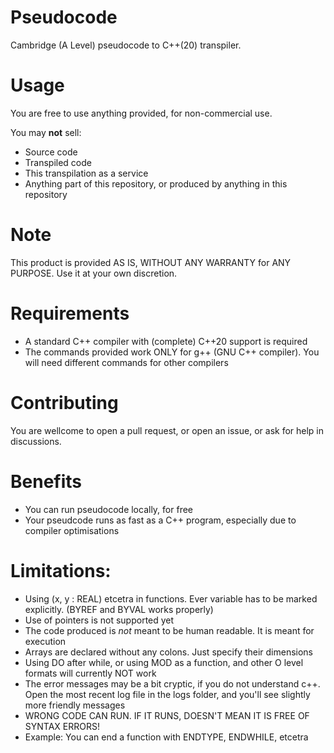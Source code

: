 # Pseudocode
Cambridge (A Level) pseudocode to C++(20) transpiler.

# Usage
You are free to use anything provided, for non-commercial use. 

You may **not** sell:
- Source code
- Transpiled code
- This transpilation as a service
- Anything part of this repository, or produced by anything in this repository

# Note
  This product is provided AS IS, WITHOUT ANY WARRANTY for ANY PURPOSE.
  Use it at your own discretion.

# Requirements
- A standard C++ compiler with (complete) C++20 support is required
- The commands provided work ONLY for g++ (GNU C++ compiler). You will need different commands for other compilers

# Contributing
  You are wellcome to open a pull request, or open an issue, or ask for help in discussions.

# Benefits
- You can run pseudocode locally, for free
- Your pseudcode runs as fast as a C++ program, especially due to compiler optimisations

# Limitations:
- Using (x, y : REAL) etcetra in functions. Ever variable has to be marked explicitly. (BYREF and BYVAL works properly)
- Use of pointers is not supported yet
- The code produced is *not* meant to be human readable. It is meant for execution
- Arrays are declared without any colons. Just specify their dimensions
- Using DO after while, or using MOD as a function, and other O level formats will currently NOT work
- The error messages may be a bit cryptic, if you do not understand c++. Open the most recent log file in the logs folder, and you'll see slightly more friendly messages
- WRONG CODE CAN RUN. IF IT RUNS, DOESN'T MEAN IT IS FREE OF SYNTAX ERRORS!
-   Example: You can end a function with ENDTYPE, ENDWHILE, etcetra
